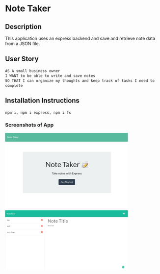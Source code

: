 # Note Taker

## Description

This application uses an express backend and save and retrieve note data from a JSON file.

## User Story

```
AS A small business owner
I WANT to be able to write and save notes
SO THAT I can organize my thoughts and keep track of tasks I need to complete
```

## Installation Instructions

```
npm i, npm i express, npm i fs
```

### Screenshots of App

<img src="public/assets/images/home_page.png" alt="home page of app" width="400"></img>
<img src="public/assets/images/Note-Taker.png" alt="home page of app" width="400"></img>